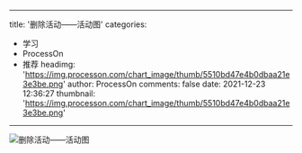 
---
title: '删除活动——活动图'
categories: 
 - 学习
 - ProcessOn
 - 推荐
headimg: 'https://img.processon.com/chart_image/thumb/5510bd47e4b0dbaa21e3e3be.png'
author: ProcessOn
comments: false
date: 2021-12-23 12:36:27
thumbnail: 'https://img.processon.com/chart_image/thumb/5510bd47e4b0dbaa21e3e3be.png'
---

<div>   
<img class="thumb" alt="删除活动——活动图" src="https://img.processon.com/chart_image/thumb/5510bd47e4b0dbaa21e3e3be.png" referrerpolicy="no-referrer">
<p></p>  
</div>
            
